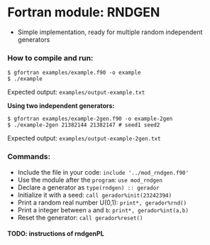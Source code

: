 # Fortran module: RNDGEN

- Simple implementation, ready for multiple random independent generators

### How to compile and run:

```
$ gfortran examples/example.f90 -o example
$ ./example
```

Expected output: `examples/output-example.txt`

**Using two independent generators:**

```
$ gfortran examples/example-2gen.f90 -o example-2gen
$ ./example-2gen 21382144 21382147 # seed1 seed2
```

Expected output: `examples/output-example-2gen.txt`


### Commands:

- Include the file in your code: `include '../mod_rndgen.f90'`
- Use the module after the `program`: `use mod_rndgen`
- Declare a generator as `type(rndgen) :: gerador`
- Initialize it with a seed: `call gerador%init(23242394)`
- Print a random real number U(0,1): `print*, gerador%rnd()`
- Print a integer between `a` and `b`: `print*, gerador%int(a,b)`
- Reset the generator: `call gerador%reset()`

#### TODO: instructions of rndgenPL

